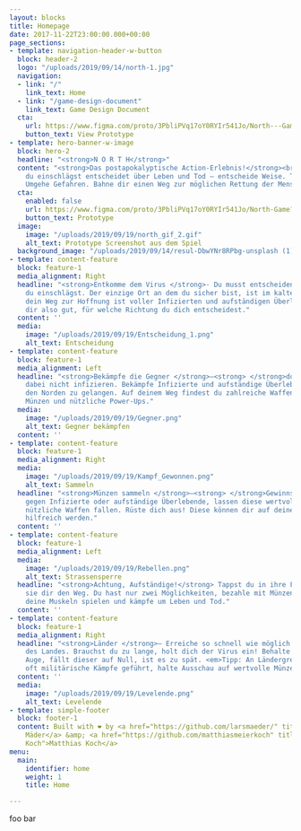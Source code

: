 ```yaml
---
layout: blocks
title: Homepage
date: 2017-11-22T23:00:00.000+00:00
page_sections:
- template: navigation-header-w-button
  block: header-2
  logo: "/uploads/2019/09/14/north-1.jpg"
  navigation:
  - link: "/"
    link_text: Home
  - link: "/game-design-document"
    link_text: Game Design Document
  cta:
    url: https://www.figma.com/proto/3PbliPVq17oY0RYIr541Jo/North---Game?node-id=9%3A5&viewport=315%2C718%2C0.2886125147342682&scaling=scale-down
    button_text: View Prototype
- template: hero-banner-w-image
  block: hero-2
  headline: "<strong>N O R T H</strong>"
  content: "<strong>Das postapokalyptische Action-Erlebnis!</strong><br>Welche Richtung
    du einschlägst entscheidet über Leben und Tod – entscheide Weise. Töte Infizierte.
    Umgehe Gefahren. Bahne dir einen Weg zur möglichen Rettung der Menschheit."
  cta:
    enabled: false
    url: https://www.figma.com/proto/3PbliPVq17oY0RYIr541Jo/North-Game?node-id=9%3A5&viewport=247%2C764%2C0.249214306473732&scaling=scale-down
    button_text: Prototype
  image:
    image: "/uploads/2019/09/19/north_gif_2.gif"
    alt_text: Prototype Screenshot aus dem Spiel
  background_image: "/uploads/2019/09/14/resul-DbwYNr8RPbg-unsplash (1).jpg"
- template: content-feature
  block: feature-1
  media_alignment: Right
  headline: "<strong>Entkomme dem Virus </strong>- Du musst entscheiden welchen Weg
    du einschlägst. Der einzige Ort an dem du sicher bist, ist im kalten Norden. Doch
    dein Weg zur Hoffnung ist voller Infizierten und aufständigen Überlebenden, überlege
    dir also gut, für welche Richtung du dich entscheidest."
  content: ''
  media:
    image: "/uploads/2019/09/19/Entscheidung_1.png"
    alt_text: Entscheidung
- template: content-feature
  block: feature-1
  media_alignment: Left
  headline: "<strong>Bekämpfe die Gegner </strong>–<strong> </strong>doch lass dich
    dabei nicht infizieren. Bekämpfe Infizierte und aufständige Überlebende um in
    den Norden zu gelangen. Auf deinem Weg findest du zahlreiche Waffen, wertvolle
    Münzen und nützliche Power-Ups."
  media:
    image: "/uploads/2019/09/19/Gegner.png"
    alt_text: Gegner bekämpfen
  content: ''
- template: content-feature
  block: feature-1
  media_alignment: Right
  media:
    image: "/uploads/2019/09/19/Kampf_Gewonnen.png"
    alt_text: Sammeln
  headline: "<strong>Münzen sammeln </strong>–<strong> </strong>Gewinnst du im Kampf
    gegen Infizierte oder aufständige Überlebende, lassen diese wertvolle Münzen und
    nützliche Waffen fallen. Rüste dich aus! Diese können dir auf deiner Reise sehr
    hilfreich werden."
  content: ''
- template: content-feature
  block: feature-1
  media_alignment: Left
  media:
    image: "/uploads/2019/09/19/Rebellen.png"
    alt_text: Strassensperre
  headline: "<strong>Achtung, Aufständige!</strong> Tappst du in ihre Falle, versperren
    sie dir den Weg. Du hast nur zwei Möglichkeiten, bezahle mit Münzen oder lass
    deine Muskeln spielen und kämpfe um Leben und Tod."
  content: ''
- template: content-feature
  block: feature-1
  media_alignment: Right
  headline: "<strong>Länder </strong>– Erreiche so schnell wie möglich die Grenze
    des Landes. Brauchst du zu lange, holt dich der Virus ein! Behalte den Timer im
    Auge, fällt dieser auf Null, ist es zu spät. <em>Tipp: An Ländergrenzen wurden
    oft militärische Kämpfe geführt, halte Ausschau auf wertvolle Münzen oder Waffen.</em>"
  content: ''
  media:
    image: "/uploads/2019/09/19/Levelende.png"
    alt_text: Levelende
- template: simple-footer
  block: footer-1
  content: Built with ❤︎ by <a href="https://github.com/larsmaeder/" title="Lars Mäder">Lars
    Mäder</a> &amp; <a href="https://github.com/matthiasmeierkoch" title="Matthias
    Koch">Matthias Koch</a>
menu:
  main:
    identifier: home
    weight: 1
    title: Home

---
```

foo bar